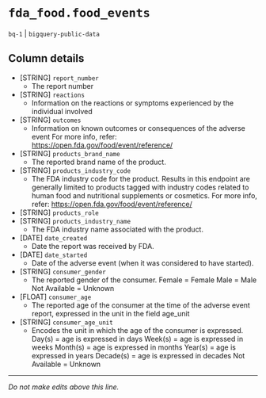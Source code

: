 # `fda_food.food_events`
`bq-1` | `bigquery-public-data`

## Column details
* [STRING]    `report_number`
  - The report number
* [STRING]    `reactions`
  - Information on the reactions or symptoms experienced by the individual involved
* [STRING]    `outcomes`
  - Information on known outcomes or consequences of the adverse event  For more info, refer: https://open.fda.gov/food/event/reference/
* [STRING]    `products_brand_name`
  - The reported brand name of the product.
* [STRING]    `products_industry_code`
  - The FDA industry code for the product. Results in this endpoint are generally limited to products tagged with industry codes related to human food and nutritional supplements or cosmetics.  For more info, refer: https://open.fda.gov/food/event/reference/
* [STRING]    `products_role`
* [STRING]    `products_industry_name`
  - The FDA industry name associated with the product.
* [DATE]      `date_created`
  - Date the report was received by FDA.
* [DATE]      `date_started`
  - Date of the adverse event (when it was considered to have started).
* [STRING]    `consumer_gender`
  - The reported gender of the consumer. Female = Female Male = Male Not Available = Unknown
* [FLOAT]     `consumer_age`
  - The reported age of the consumer at the time of the adverse event report, expressed in the unit in the field age_unit
* [STRING]    `consumer_age_unit`
  - Encodes the unit in which the age of the consumer is expressed.  Day(s) = age is expressed in days Week(s) = age is expressed in weeks Month(s) = age is expressed in months Year(s) = age is expressed in years Decade(s) = age is expressed in decades Not Available = Unknown

-------------------------------------------------------------------------------
*Do not make edits above this line.*
